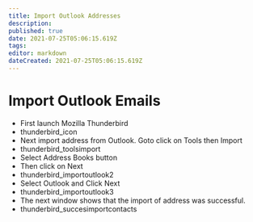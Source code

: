 ```yaml
---
title: Import Outlook Addresses
description: 
published: true
date: 2021-07-25T05:06:15.619Z
tags: 
editor: markdown
dateCreated: 2021-07-25T05:06:15.619Z
---
```


# Import Outlook Emails

- First launch Mozilla Thunderbird
- thunderbird_icon
- Next import address from Outlook. Goto click on Tools then Import
- thunderbird_toolsimport
- Select Address Books button 
- Then click on Next
- thunderbird_importoutlook2
- Select Outlook and Click Next
- thunderbird_importoutlook3
- The next window shows that the import of address was successful.
- thunderbird_succesimportcontacts